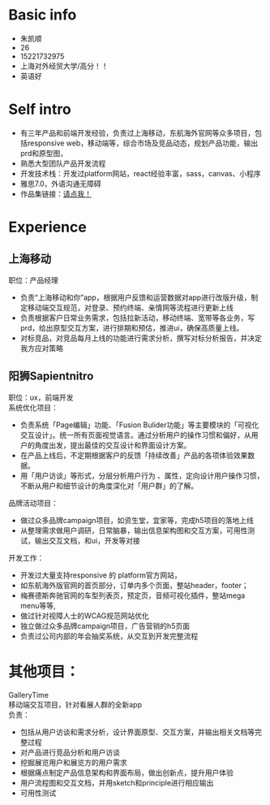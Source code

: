 
# Basic info
- 朱凯顺
- 26
- 15221732975
- 上海对外经贸大学/高分！！
- 英语好

# Self intro
- 有三年产品和前端开发经验，负责过上海移动，东航海外官网等众多项目，包括responsive web，移动端等，综合市场及竞品动态，规划产品功能，输出prd和原型图，
- 熟悉大型团队产品开发流程
- 开发技术栈：开发过platform网站，react经验丰富，sass，canvas、小程序
- 雅思7.0，外语沟通无障碍
- 作品集链接：[请点我！](https://www.zcool.com.cn/work/ZMzYwODYxNjA=.html)


# Experience
## 上海移动
职位：产品经理
- 负责“上海移动和你”app，根据用户反馈和运营数据对app进行改版升级，制定移动端交互规范，对登录、预约终端、亲情网等流程进行更新上线
- 负责根据客户日常业务需求，包括拉新活动，移动终端、宽带等各业务，写prd，给出原型交互方案，进行排期和预估，推进ui，确保高质量上线。
- 对标竞品，对竞品每月上线的功能进行需求分析，撰写对标分析报告，并决定我方应对策略

## 阳狮Sapientnitro  
职位：ux，前端开发  
系统优化项目： 
- 负责系统「Page编辑」功能、「Fusion Bulider功能」等主要模块的「可视化交互设计」。统一所有页面视觉语言。通过分析用户的操作习惯和偏好，从用户的角度出发，提出最佳的交互设计和界面设计方案。 
- 在产品上线后，不定期根据客户的反馈「持续改善」产品的各项体验效果数据。 
- 用「用户访谈」等形式，分层分析用户行为 、属性，定向设计用户操作习惯，不断从用户和细节设计的角度深化对「用户群」的了解。

品牌活动项目： 
- 做过众多品牌campaign项目，如资生堂，宜家等，完成h5项目的落地上线 
- 从整理需求做用户调研，日常脑暴，输出信息架构图和交互方案，可用性测试，输出交互文档，和ui，开发等对接 

开发工作：  
- 开发过大量支持responsive 的 platform官方网站， 
- 如东航海外版官网的首页部分，订单内多个页面，整站header，footer； 
- 梅赛德斯奔驰官网的车型列表页，预定页，音频可视化插件，整站mega menu等等, 
- 做过针对视障人士的WCAG规范网站优化
- 独立做过众多品牌campaign项目，广告营销的h5页面
- 负责过公司内部的年会抽奖系统，从交互到开发完整流程


# 其他项目： 
GalleryTime  
移动端交互项目，针对看展人群的全新app  
负责：
- 包括从用户访谈和需求分析，设计界面原型、交互方案，并输出相关文档等完整过程
- 对产品进行竞品分析和用户访谈
- 挖掘展览用户和展览方的用户需求
- 根据痛点制定产品信息架构和界面布局，做出创新点，提升用户体验
- 用户流程图和交互文档，并用sketch和principle进行相应输出
- 可用性测试
